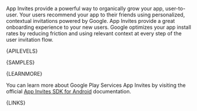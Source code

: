 App Invites provide a powerful way to organically grow your app, user-to-user. Your users recommend your app to their friends using personalized, contextual invitations powered by Google. App Invites provide a great onboarding experience to your new users. Google optimizes your app install rates by reducing friction and using relevant context at every step of the user invitation flow.



{APILEVELS}



{SAMPLES}



{LEARNMORE}

You can learn more about Google Play Services App Invites by visiting the official [App Invites SDK for Android](https://developers.google.com/app-invites/android/) documentation.



{LINKS}
